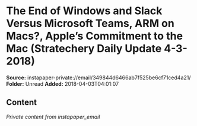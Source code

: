 # The End of Windows and Slack Versus Microsoft Teams, ARM on Macs?, Apple’s Commitment to the Mac (Stratechery Daily Update 4-3-2018)

**Source:** instapaper-private://email/349844d6466ab7f525be6cf71ced4a21/
**Folder:** Unread
**Added:** 2018-04-03T04:01:07




## Content
*Private content from instapaper_email*
